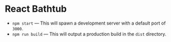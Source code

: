 # React Bathtub

- `npm start` — This will spawn a development server with a default port of `3000`.
- `npm run build` — This will output a production build in the `dist` directory.
